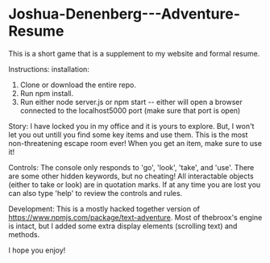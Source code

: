 # Joshua-Denenberg---Adventure-Resume

This is a short game that is a supplement to my website and formal resume. 

Instructions:
installation:
1) Clone or download the entire repo.
2) Run npm install.
3) Run either node server.js or npm start -- either will open a browser connected to the localhost5000 port (make sure that port is open)

Story: I have locked you in my office and it is yours to explore. But, I won't let you out untill you find some key items and use them.
This is the most non-threatening escape room ever!
When you get an item, make sure to use it!

Controls:
The console only responds to 'go', 'look', 'take', and 'use'. There are some other hidden keywords, but no cheating!
All interactable objects (either to take or look) are in quotation marks. 
If at any time you are lost you can also type 'help' to review the controls and rules. 

Development:
This is a mostly hacked together version of https://www.npmjs.com/package/text-adventure. Most of thebroox's engine is intact, but
I added some extra display elements (scrolling text) and methods. 

I hope you enjoy!
